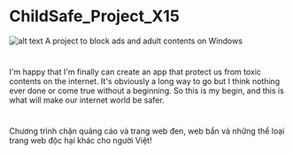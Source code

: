 # ChildSafe_Project_X15
![alt text](https://raw.githubusercontent.com/zeroclubvn/ChildSafe_Project_X15/master/ChildSafe/Resources/check_blue_128.png?raw=true)
A project to block ads and adult contents on Windows
#
I'm happy that I'm finally can create an app that protect us from toxic contents on the internet. It's obviously a long way to go but I think nothing ever done or come true without a beginning. So this is my begin, and this is what will make our internet world be safer.
#
Chương trình chặn quảng cáo và trang web đen, web bẩn và những thể loại trang web độc hại khác cho người Việt!
